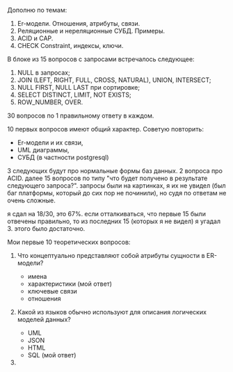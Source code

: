 
Дополню по темам:

1. Er-модели. Отношения, атрибуты, связи.
2. Реляционные и нереляционные СУБД. Примеры. 
3. ACID и CAP.
4. CHECK Constraint, индексы, ключи.

В блоке из 15 вопросов с запросами встречалось следующее:
1. NULL в запросах;
2. JOIN (LEFT, RIGHT, FULL, CROSS, NATURAL), UNION, INTERSECT;
3. NULL FIRST, NULL LAST при сортировке;
4. SELECT DISTINCT, LIMIT, NOT EXISTS;
5. ROW_NUMBER, OVER.

30 вопросов по 1 правильному ответу в каждом.

10 первых вопросов имеют общий характер. Советую повторить:
+ Er-модели и их связи,
+ UML диаграммы,
+ СУБД (в частности postgresql)

3 следующих будут про нормальные формы баз данных.
2 вопроса про ACID. 
далее 15 вопросов по типу "что будет получено в результате следующего запроса?". запросы были на картинках, я их не увидел (был баг платформы, который до сих пор не починили), но судя по ответам не очень сложные. 

я сдал на 18/30, это 67%. если отталкиваться, что первые 15 были отвечены правильно, то из последних 15 (которых я не видел) я угадал 3. этого было достаточно.


Мои первые 10 теоретических вопросов:

1. Что концептуально представляют собой атрибуты сущности в ER-модели?
    + имена
    + характеристики (мой ответ)
    + ключевые связи
    + отношения

2. Какой из языков обычно используют для описания логических моделей данных?
    + UML
    + JSON
    + HTML
    + SQL (мой ответ)

3. 